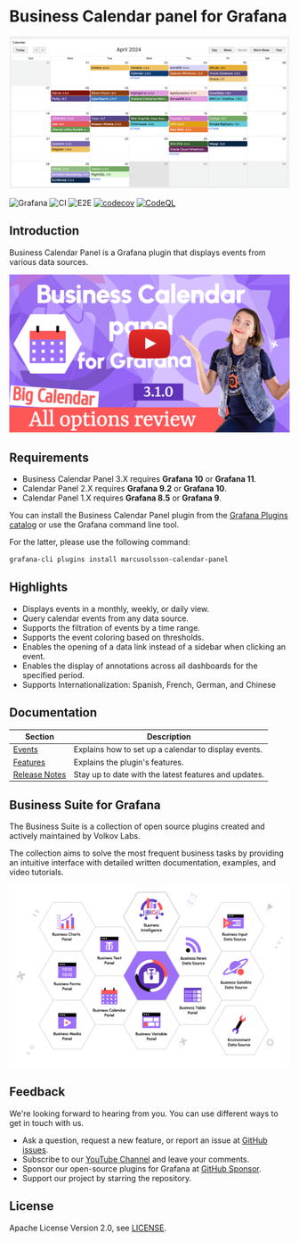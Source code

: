 # Business Calendar panel for Grafana

![Calendar](https://github.com/VolkovLabs/business-calendar/raw/main/src/img/screenshot.png)

![Grafana](https://img.shields.io/badge/Grafana-11.1-orange)
![CI](https://github.com/volkovlabs/business-calendar/workflows/CI/badge.svg)
![E2E](https://github.com/volkovlabs/business-calendar/workflows/E2E/badge.svg)
[![codecov](https://codecov.io/gh/VolkovLabs/business-calendar/branch/main/graph/badge.svg)](https://codecov.io/gh/VolkovLabs/business-calendar)
[![CodeQL](https://github.com/VolkovLabs/business-calendar/actions/workflows/codeql-analysis.yml/badge.svg)](https://github.com/VolkovLabs/business-calendar/actions/workflows/codeql-analysis.yml)

## Introduction

Business Calendar Panel is a Grafana plugin that displays events from various data sources.

[![Business Calendar 3.1.0 | Overview and detailed tutorial | Display dates and time in Grafana](https://raw.githubusercontent.com/volkovlabs/business-calendar/main/img/business.png)](https://youtu.be/CvLqyY2fQfo)

## Requirements

- Business Calendar Panel 3.X requires **Grafana 10** or **Grafana 11**.
- Calendar Panel 2.X requires **Grafana 9.2** or **Grafana 10**.
- Calendar Panel 1.X requires **Grafana 8.5** or **Grafana 9**.

You can install the Business Calendar Panel plugin from the [Grafana Plugins catalog](https://grafana.com/grafana/plugins/marcusolsson-calendar-panel/) or use the Grafana command line tool.

For the latter, please use the following command:

```bash
grafana-cli plugins install marcusolsson-calendar-panel
```

## Highlights

- Displays events in a monthly, weekly, or daily view.
- Query calendar events from any data source.
- Supports the filtration of events by a time range.
- Supports the event coloring based on thresholds.
- Enables the opening of a data link instead of a sidebar when clicking an event.
- Enables the display of annotations across all dashboards for the specified period.
- Supports Internationalization: Spanish, French, German, and Chinese

## Documentation

| Section                                                                           | Description                                           |
| --------------------------------------------------------------------------------- | ----------------------------------------------------- |
| [Events](https://volkovlabs.io/plugins/volkovlabs-calendar-panel/events/)         | Explains how to set up a calendar to display events.  |
| [Features](https://volkovlabs.io/plugins/volkovlabs-calendar-panel/features/)     | Explains the plugin's features.                       |
| [Release Notes](https://volkovlabs.io/plugins/volkovlabs-calendar-panel/release/) | Stay up to date with the latest features and updates. |

## Business Suite for Grafana

The Business Suite is a collection of open source plugins created and actively maintained by Volkov Labs.

The collection aims to solve the most frequent business tasks by providing an intuitive interface with detailed written documentation, examples, and video tutorials.

[![Business Suite for Grafana](https://raw.githubusercontent.com/VolkovLabs/.github/main/business.png)](https://volkovlabs.io/plugins/)

## Feedback

We're looking forward to hearing from you. You can use different ways to get in touch with us.

- Ask a question, request a new feature, or report an issue at [GitHub issues](https://github.com/volkovlabs/business-calendar/issues).
- Subscribe to our [YouTube Channel](https://www.youtube.com/@volkovlabs) and leave your comments.
- Sponsor our open-source plugins for Grafana at [GitHub Sponsor](https://github.com/sponsors/VolkovLabs).
- Support our project by starring the repository.

## License

Apache License Version 2.0, see [LICENSE](https://github.com/volkovlabs/business-calendar/blob/main/LICENSE).
